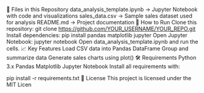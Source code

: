 📁 Files in this Repository
data_analysis_template.ipynb → Jupyter Notebook with code and visualizations
sales_data.csv → Sample sales dataset used for analysis
README.md → Project documentation
🚀 How to Run
Clone this repository:
git clone https://github.com/YOUR_USERNAME/YOUR_REPO.git
Install dependencies:
pip install pandas matplotlib jupyter
Open Jupyter Notebook:
jupyter notebook
Open data_analysis_template.ipynb and run the cells.
📈 Key Features
Load CSV data into Pandas DataFrame
Group and summarize data
Generate sales charts using plot()
🛠 Requirements
Python 3.x
Pandas
Matplotlib
Jupyter Notebook
Install all requirements with:

pip install -r requirements.txt
📜 License
This project is licensed under the MIT Licen
